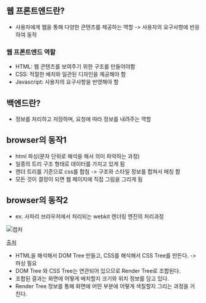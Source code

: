 ## 웹 프론트엔드란?
* 사용자에게 웹을 통해 다양한 콘텐츠를 제공하는 역할 -> 사용자의 요구사항에 반응하여 동작

### 웹 프론트엔드 역할
* HTML: 웹 콘텐츠를 보여주기 위한 구조를 만들어야함
* CSS: 적절한 배치와 일관된 디자인을 제공해야 함
* Javascript: 사용자의 요구사항을 반영해야 함

## 백엔드란?
* 정보를 처리하고 저장하며, 요청에 따라 정보를 내려주는 역할

## browser의 동작1
* html 파싱(문자 단위로 해석을 해서 의미 파악하는 과정) 
* 일종의 트리 구조 형태로 데이터를 가지고 있게 됨
* 렌더 트리를 기준으로 css를 합침 -> 구조와 스타일 정보를 합쳐서 매칭 함
* 모든 것이 결정이 되면 웹 페이지에 직접 그림을 그리게 됨

## browser의 동작2
* ex. 사파리 브라우저에서 처리되는 webkit 렌더링 엔진의 처리과정

![캡처](https://user-images.githubusercontent.com/23302973/98339748-90df7180-204f-11eb-98b0-efbfa483a828.PNG)

[출처](https://www.html5rocks.com/en/tutorials/internals/howbrowserswork/)

* HTML을 해석해서 DOM Tree 만들고, CSS를 해석해서 CSS Tree를 만든다. -> 파싱 필요
* DOM Tree 와 CSS Tree는 연관되어 있으므로 Render Tree로 조합된다.
* 조합된 결과는 화면에 어떻게 배치할지 크기와 위치 정보를 담고 있다.
* Render Tree 정보를 통해 화면에 어떤 부분에 어떻게 색칠할지 그리는 과정을 거친다.

